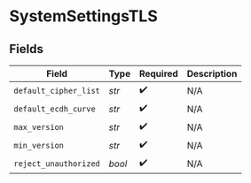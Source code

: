# SystemSettingsTLS


## Fields

| Field                 | Type                  | Required              | Description           |
| --------------------- | --------------------- | --------------------- | --------------------- |
| `default_cipher_list` | *str*                 | :heavy_check_mark:    | N/A                   |
| `default_ecdh_curve`  | *str*                 | :heavy_check_mark:    | N/A                   |
| `max_version`         | *str*                 | :heavy_check_mark:    | N/A                   |
| `min_version`         | *str*                 | :heavy_check_mark:    | N/A                   |
| `reject_unauthorized` | *bool*                | :heavy_check_mark:    | N/A                   |